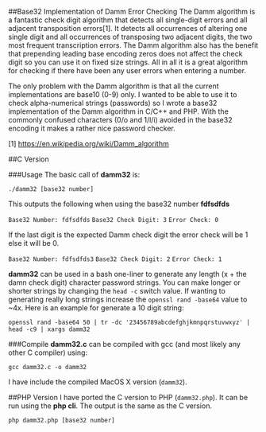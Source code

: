 ##Base32 Implementation of Damm Error Checking 
The Damm algorithm is a fantastic check digit algorithm that detects all single-digit errors and all adjacent transposition errors[1]. It detects all occurrences of altering one single digit and all occurrences of transposing two adjacent digits, the two most frequent transcription errors. The Damm algorithm also has the benefit that prepending leading base encoding zeros does not affect the check digit so you can use it on fixed size strings. All in all it is a great algorithm for checking if there have been any user errors when entering a number.

The only problem with the Damm algorithm is that all the current implementations are base10 (0-9) only. I wanted to be able to use it to check alpha-numerical strings (passwords) so I wrote a base32 implementation of the Damm algorithm in C/C++ and PHP. With the commonly confused characters (0/o and 1/l/i) avoided in the base32 encoding it makes a rather nice password checker.

[1] https://en.wikipedia.org/wiki/Damm_algorithm

##C Version

###Usage
The basic call of **damm32** is:

`./damm32 [base32 number]`

This outputs the following when using the base32 number **fdfsdfds**

`Base32 Number: fdfsdfds`
`Base32 Check Digit: 3`
`Error Check: 0`

If the last digit is the expected Damm check digit the error check will be 1 else it will be 0.

`Base32 Number: fdfsdfds3`
`Base32 Check Digit: 2`
`Error Check: 1`

**damm32** can be used in a bash one-liner to generate any length (x + the damn check digit) character password strings. You can make longer or shorter strings by changing the `head -c` switch value. If wanting to generating really long strings increase the `openssl rand -base64` value to ~4x. Here is an example for generate a 10 digit string:

`openssl rand -base64 50 | tr -dc '23456789abcdefghjkmnpqrstuvwxyz' | head -c9 | xargs damm32`

###Compile
**damm32.c** can be compiled with gcc (and most likely any other C compiler) using:

`gcc damm32.c -o damm32`

I have include the compiled MacOS X version (`damm32`).

##PHP Version
I have ported the C version to PHP (`damm32.php`). It can be run using the **php cli**. The output is the same as the C version.

`php damm32.php [base32 number]`